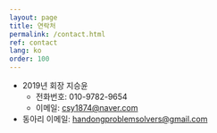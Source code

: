```yaml
---
layout: page
title: 연락처
permalink: /contact.html
ref: contact
lang: ko
order: 100
---
```


- 2019년 회장 지승윤
  - 전화번호: 010-9782-9654
  - 이메일: [csy1874@naver.com](mailto:csy1874@naver.com)
- 동아리 이메일: [handongproblemsolvers@gmail.com](mailto:handongproblemsolvers@gmail.com)
